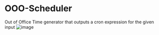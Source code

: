 # OOO-Scheduler
Out of Office Time generator that outputs a cron expression for the given input
![image](https://github.com/shiningDiamondDart/OOO-Scheduler/assets/161884435/a43cb998-7849-4e2d-8b99-aa8bd8850c74)

